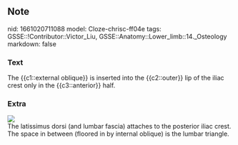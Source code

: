 ## Note
nid: 1661020711088
model: Cloze-chrisc-ff04e
tags: GSSE::!Contributor::Victor_Liu, GSSE::Anatomy::Lower_limb::14._Osteology
markdown: false

### Text
The {{c1::external oblique}} is inserted into the {{c2::outer}} lip of the iliac crest only in the {{c3::anterior}} half.

### Extra
<img src="paste-d4d3fb8d76ed1ce386a247399a066ababe9b13ac.jpg">
<div>
  The latissimus dorsi (and lumbar fascia) attaches to the
  posterior iliac crest. The space in between (floored in by
  internal oblique) is the lumbar triangle.
</div>
